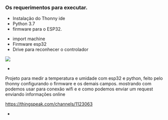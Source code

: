 ### Os requerimentos para executar.

- Instalação do Thonny ide
- Python 3.7
- firmware para o ESP32.

* import machine
* Firmware esp32
* Drive para reconhecer o controlador


<img src= "../Codigo para execução/DIAGRAM ESP32.PNG">

-
Projeto para medir a temperatura e umidade com esp32 e python, feito pelo thonny configurando o firmware e os demais campos. mostrando com podemos usar para conexão wifi e e como podemos enviar um request enviando informações online

https://thingspeak.com/channels/1123063

-
